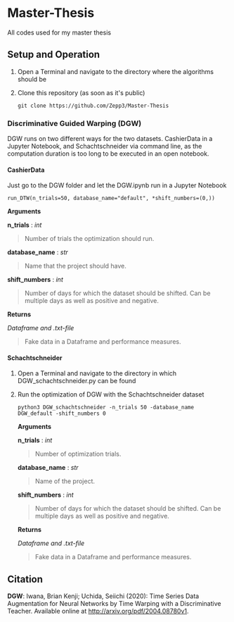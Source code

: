 # Master-Thesis
All codes used for my master thesis
## Setup and Operation
1. Open a Terminal and navigate to the directory where the algorithms should be
2. Clone this repository (as soon as it's public)

    ```
    git clone https://github.com/Zepp3/Master-Thesis
    ```
    
### Discriminative Guided Warping (DGW)
DGW runs on two different ways for the two datasets. CashierData in a Jupyter Notebook, and Schachtschneider via command line, as the computation duration is too long to be executed in an open notebook.
#### CashierData
Just go to the DGW folder and let the DGW.ipynb run in a Jupyter Notebook

```
run_DTW(n_trials=50, database_name="default", *shift_numbers=(0,))
```

**Arguments**

**n_trials** : *int*
> Number of trials the optimization should run.

**database_name** : *str*
> Name that the project should have.

**shift_numbers** : *int*
> Number of days for which the dataset should be shifted. Can be multiple days as well as positive and negative.

**Returns**

*Dataframe and .txt-file*
> Fake data in a Dataframe and performance measures.

#### Schachtschneider
1. Open a Terminal and navigate to the directory in which DGW_schachtschneider.py can be found
2. Run the optimization of DGW with the Schachtschneider dataset

    ```
    python3 DGW_schachtschneider -n_trials 50 -database_name DGW_default -shift_numbers 0
    ```
    
    **Arguments**
    
    **n_trials** : *int*
    > Number of optimization trials.
    
    **database_name** : *str*
    > Name of the project.

    **shift_numbers** : *int*
    > Number of days for which the dataset should be shifted. Can be multiple days as well as positive and negative.
    
    **Returns**
    
    *Dataframe and .txt-file*
    > Fake data in a Dataframe and performance measures.
    
## Citation
**DGW**: Iwana, Brian Kenji; Uchida, Seiichi (2020): Time Series Data Augmentation for Neural Networks by Time Warping with a Discriminative Teacher. Available online at http://arxiv.org/pdf/2004.08780v1.
